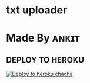 # txt uploader

# Made By  ᴀɴᴋɪᴛ


## DEPLOY TO HEROKU


[![Deploy to heroku chacha](https://www.herokucdn.com/deploy/button.svg)](https://dashboard.heroku.com/new?template=https://github.com/AnkitShakya95/ALEXA/tree/main)
